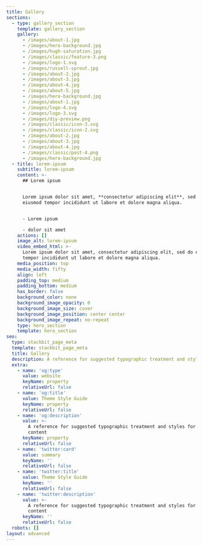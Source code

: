 ```yaml
---
title: Gallery
sections:
  - type: gallery_section
    template: gallery_section
    gallery:
      - /images/about-1.jpg
      - /images/hero-background.jpg
      - /images/hugh-saturation.jpg
      - /images/classic/feature-3.png
      - /images/logo-1.svg
      - /images/russell-sprout.jpg
      - /images/about-2.jpg
      - /images/about-3.jpg
      - /images/about-4.jpg
      - /images/about-5.jpg
      - /images/hero-background.jpg
      - /images/about-1.jpg
      - /images/logo-4.svg
      - /images/logo-3.svg
      - /images/diy-preview.png
      - /images/classic/icon-3.svg
      - /images/classic/icon-2.svg
      - /images/about-2.jpg
      - /images/about-3.jpg
      - /images/about-4.jpg
      - /images/classic/post-4.png
      - /images/hero-background.jpg
  - title: lorem-ipsum
    subtitle: lorem-ipsum
    content: >-
      ## Lorem ipsum


      Lorem ipsum dolor sit amet, **consectetur adipiscing elit**, sed do
      eiusmod tempor incididunt ut labore et dolore magna aliqua.


      - Lorem ipsum

      - dolor sit amet
    actions: []
    image_alt: lorem-ipsum
    video_embed_html: >-
      Lorem ipsum dolor sit amet, consectetur adipiscing elit, sed do eiusmod
      tempor incididunt ut labore et dolore magna aliqua.
    media_position: top
    media_width: fifty
    align: left
    padding_top: medium
    padding_bottom: medium
    has_border: false
    background_color: none
    background_image_opacity: 0
    background_image_size: cover
    background_image_position: center center
    background_image_repeat: no-repeat
    type: hero_section
    template: hero_section
seo:
  type: stackbit_page_meta
  template: stackbit_page_meta
  title: Gallery
  description: A reference for suggested typographic treatment and styles for your content
  extra:
    - name: 'og:type'
      value: website
      keyName: property
      relativeUrl: false
    - name: 'og:title'
      value: Theme Style Guide
      keyName: property
      relativeUrl: false
    - name: 'og:description'
      value: >-
        A reference for suggested typographic treatment and styles for your
        content
      keyName: property
      relativeUrl: false
    - name: 'twitter:card'
      value: summary
      keyName: ''
      relativeUrl: false
    - name: 'twitter:title'
      value: Theme Style Guide
      keyName: ''
      relativeUrl: false
    - name: 'twitter:description'
      value: >-
        A reference for suggested typographic treatment and styles for your
        content
      keyName: ''
      relativeUrl: false
  robots: []
layout: advanced
---
```

